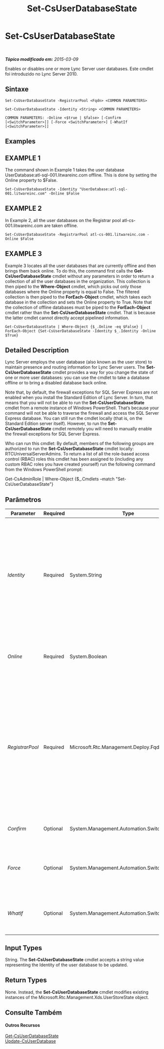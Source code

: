 ﻿---
title: Set-CsUserDatabaseState
TOCTitle: Set-CsUserDatabaseState
ms:assetid: c4d8fe5e-ebc1-443b-943d-fc54649e94fd
ms:mtpsurl: https://technet.microsoft.com/pt-br/library/Gg412973(v=OCS.15)
ms:contentKeyID: 49308044
ms.date: 05/19/2016
mtps_version: v=OCS.15
ms.translationtype: HT
---

# Set-CsUserDatabaseState

 

_**Tópico modificado em:** 2015-03-09_

Enables or disables one or more Lync Server user databases. Este cmdlet foi introduzido no Lync Server 2010.

## Sintaxe

    Set-CsUserDatabaseState -RegistrarPool <Fqdn> <COMMON PARAMETERS>

    Set-CsUserDatabaseState -Identity <String> <COMMON PARAMETERS>

    COMMON PARAMETERS: -Online <$true | $false> [-Confirm [<SwitchParameter>]] [-Force <SwitchParameter>] [-WhatIf [<SwitchParameter>]]

## Examples

## EXAMPLE 1

The command shown in Example 1 takes the user database UserDatabase:atl-sql-001.litwareinc.com offline. This is done by setting the Online property to $False.

    Set-CsUserDatabaseState -Identity "UserDatabase:atl-sql-001.litwareinc.com" -Online $False

## EXAMPLE 2

In Example 2, all the user databases on the Registrar pool atl-cs-001.litwareinc.com are taken offline.

    Set-CsUserDatabaseState -RegistrarPool atl-cs-001.litwareinc.com -Online $False

## EXAMPLE 3

Example 3 locates all the user databases that are currently offline and then brings them back online. To do this, the command first calls the **Get-CsUserDatabaseState** cmdlet without any parameters in order to return a collection of all the user databases in the organization. This collection is then piped to the **Where-Object** cmdlet, which picks out only those databases where the Online property is equal to False. The filtered collection is then piped to the **ForEach-Object** cmdlet, which takes each database in the collection and sets the Online property to True. Note that the collection of offline databases must be piped to the **ForEach-Object** cmdlet rather than the **Set-CsUserDatabaseState** cmdlet. That is because the latter cmdlet cannot directly accept pipelined information.

    Get-CsUserDatabaseState | Where-Object {$_.Online -eq $False} | ForEach-Object {Set-CsUserDatabaseState -Identity $_.Identity -Online $True}

## Detailed Description

Lync Server employs the user database (also known as the user store) to maintain presence and routing information for Lync Server users. The **Set-CsUserDatabaseState** cmdlet provides a way for you change the state of one or more user databases: you can use the cmdlet to take a database offline or to bring a disabled database back online.

Note that, by default, the firewall exceptions for SQL Server Express are not enabled when you install the Standard Edition of Lync Server. In turn, that means that you will not be able to run the **Set-CsUserDatabaseState** cmdlet from a remote instance of Windows PowerShell. That’s because your command will not be able to traverse the firewall and access the SQL Server Express database. You can still run the cmdlet locally (that is, on the Standard Edition server itself). However, to run the **Set-CsUserDatabaseState** cmdlet remotely you will need to manually enable the firewall exceptions for SQL Server Express.

Who can run this cmdlet: By default, members of the following groups are authorized to run the **Set-CsUserDatabaseState** cmdlet locally: RTCUniversalServerAdmins. To return a list of all the role-based access control (RBAC) roles this cmdlet has been assigned to (including any custom RBAC roles you have created yourself) run the following command from the Windows PowerShell prompt:

Get-CsAdminRole | Where-Object {$\_.Cmdlets –match "Set-CsUserDatabaseState"}

## Parâmetros


<table>
<colgroup>
<col style="width: 25%" />
<col style="width: 25%" />
<col style="width: 25%" />
<col style="width: 25%" />
</colgroup>
<thead>
<tr class="header">
<th>Parameter</th>
<th>Required</th>
<th>Type</th>
<th>Description</th>
</tr>
</thead>
<tbody>
<tr class="odd">
<td><p><em>Identity</em></p></td>
<td><p>Required</p></td>
<td><p>System.String</p></td>
<td><p>Unique identifier of the user database whose online status is to be modified. For example: -Identity &quot;UserDatabase:atl-sql-001.litwareinc.com&quot;.</p>
<p>You cannot use both Identity and RegistrarPool in the same command, nor can you use wildcards with either parameter.</p></td>
</tr>
<tr class="even">
<td><p><em>Online</em></p></td>
<td><p>Required</p></td>
<td><p>System.Boolean</p></td>
<td><p>When set to True ($True), makes a database available online. When set to False ($False), takes a database offline.</p></td>
</tr>
<tr class="odd">
<td><p><em>RegistrarPool</em></p></td>
<td><p>Required</p></td>
<td><p>Microsoft.Rtc.Management.Deploy.Fqdn</p></td>
<td><p>Fully qualified domain name (FQDN) of the Registrar pool hosting the user databases whose online status is to be modified. For example: -RegistrarPool atl-cs-001.litwareinc.com.</p>
<p>You cannot use both –Identity and –RegistrarPool in the same command, nor can you use wildcards with either parameter.</p></td>
</tr>
<tr class="even">
<td><p><em>Confirm</em></p></td>
<td><p>Optional</p></td>
<td><p>System.Management.Automation.SwitchParameter</p></td>
<td><p>Solicita confirmação antes da execução do comando.</p></td>
</tr>
<tr class="odd">
<td><p><em>Force</em></p></td>
<td><p>Optional</p></td>
<td><p>System.Management.Automation.SwitchParameter</p></td>
<td><p>Suppresses the display of any non-fatal error message that might arise when running the command.</p></td>
</tr>
<tr class="even">
<td><p><em>WhatIf</em></p></td>
<td><p>Optional</p></td>
<td><p>System.Management.Automation.SwitchParameter</p></td>
<td><p>Descreve o que aconteceria se o comando fosse executado sem ser executado de fato.</p></td>
</tr>
</tbody>
</table>


## Input Types

String. The **Set-CsUserDatabaseState** cmdlet accepts a string value representing the Identity of the user database to be updated.

## Return Types

None. Instead, the **Set-CsUserDatabaseState** cmdlet modifies existing instances of the Microsoft.Rtc.Management.Xds.UserStoreState object.

## Consulte Também

#### Outros Recursos

[Get-CsUserDatabaseState](get-csuserdatabasestate.md)  
[Update-CsUserDatabase](update-csuserdatabase.md)

